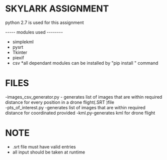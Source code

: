 # SKYLARK ASSIGNMENT
 
 python 2.7 is used for this assignment
 
 ----- modules used --------
 - simplekml
 - pysrt 
 - Tkinter
 - piexif
 - csv
 *all dependant modules can be installed by "pip install <module>" command
 
 # FILES
 -images_csv_generator.py - generates list of images that are within required distance for every position in a drone             flight(.SRT )file     
 -pts_of_interest.py -generates list of images that are within required distance for coordinated provided
 -kml.py-generates kml for drone flight 

 # NOTE
 - .srt file must have valid entries 
 - all input should be taken at runtime
 
